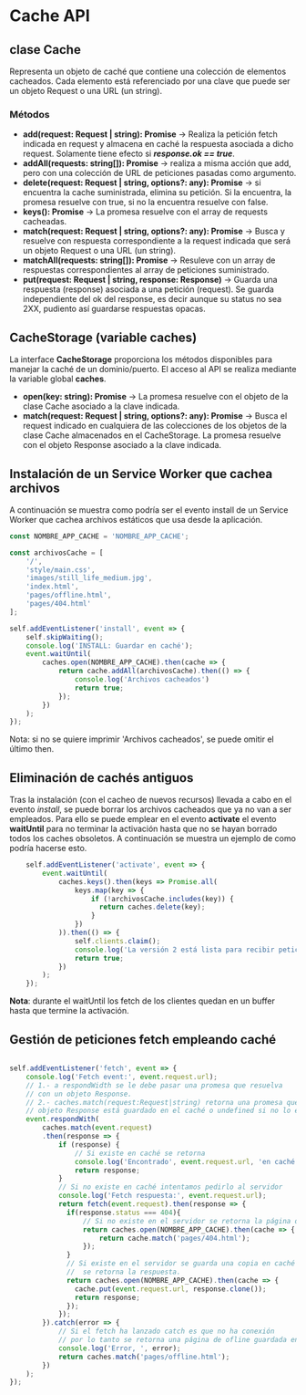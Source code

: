 # Cache API
## clase Cache
Representa un objeto de caché que contiene una colección de elementos cacheados. Cada elemento está referenciado por una clave que puede ser un objeto Request o una URL (un string).
### Métodos

- **add(request: Request | string): Promise** -> Realiza la petición fetch indicada en request y almacena en caché la respuesta asociada a dicho request. Solamente tiene efecto si ***response.ok == true***.
- **addAll(requests: string[]): Promise** -> realiza a misma acción que add, pero con una colección de URL de peticiones pasadas como argumento.
- **delete(request: Request | string, options?: any): Promise** -> si encuentra la cache suministrada, elimina su petición. Si la encuentra, la promesa resuelve con true, si no la encuentra resuelve con false.
- **keys(): Promise** -> La promesa resuelve con el array de requests cacheadas.
- **match(request: Request | string, options?: any): Promise** -> Busca y resuelve con respuesta correspondiente a la request indicada que será un objeto Request o una URL (un string).
- **matchAll(requests: string[]): Promise** -> Resuleve con un array de respuestas correspondientes al array de peticiones suministrado.
- **put(request: Request | string, response: Response)** -> Guarda una respuesta (response) asociada a una petición (request). Se guarda independiente del ok del response, es decir aunque su status no sea 2XX, pudiento así guardarse respuestas opacas.

## CacheStorage (variable caches)
La interface **CacheStorage** proporciona los métodos disponibles para manejar la caché de un dominio/puerto. El acceso al API se realiza mediante la variable global **caches**.

- **open(key: string): Promise** -> La promesa resuelve con el objeto de la clase Cache asociado a la clave indicada.
- **match(request: Request | string, options?: any): Promise** -> Busca el request indicado en cualquiera de las colecciones de los objetos de la clase Cache almacenados en el CacheStorage. La promesa resuelve con el objeto Response asociado a la clave indicada.

## Instalación de un Service Worker que cachea archivos
A continuación se muestra como podría ser el evento install de un Service Worker que cachea archivos estáticos que usa desde la aplicación.

```javascript
const NOMBRE_APP_CACHE = 'NOMBRE_APP_CACHE';

const archivosCache = [
    '/',
    'style/main.css',
    'images/still_life_medium.jpg',
    'index.html',
    'pages/offline.html',
    'pages/404.html'
];

self.addEventListener('install', event => {
    self.skipWaiting();
    console.log('INSTALL: Guardar en caché');
    event.waitUntil(
        caches.open(NOMBRE_APP_CACHE).then(cache => {
            return cache.addAll(archivosCache).then(() => {
                console.log('Archivos cacheados')
                return true;
            });
        })
    );
});
```
Nota: si no se quiere imprimir 'Archivos cacheados', se puede omitir el último then.

## Eliminación de cachés antiguos
Tras la instalación (con el cacheo de nuevos recursos) llevada a cabo en el evento *install*, se puede borrar los archivos cacheados que ya no van a ser empleados. Para ello se puede emplear en el evento **activate** el evento **waitUntil** para no terminar la activación hasta que no se hayan borrado todos los caches obsoletos. A continuación se muestra un ejemplo de como podría hacerse esto.

```javascript
    self.addEventListener('activate', event => {
        event.waitUntil(
            caches.keys().then(keys => Promise.all(
                keys.map(key => {
                    if (!archivosCache.includes(key)) {
                      return caches.delete(key);
                    }
                })
            )).then(() => {
                self.clients.claim();
                console.log('La versión 2 está lista para recibir peticiones (fetch)');
                return true;
            })
        );
    });
```
**Nota**: durante el waitUntil los fetch de los clientes quedan en un buffer hasta que termine la activación.

## Gestión de peticiones fetch empleando caché

```javascript

self.addEventListener('fetch', event => {
    console.log('Fetch event:', event.request.url);
    // 1.- a respondWidth se le debe pasar una promesa que resuelva
    // con un objeto Response.
    // 2.- caches.match(request:Request|string) retorna una promesa que resuelve en un
    // objeto Response está guardado en el caché o undefined si no lo está.
    event.respondWith(
        caches.match(event.request)
        .then(response => {
            if (response) {
                // Si existe en caché se retorna
                console.log('Encontrado', event.request.url, 'en caché');
                return response;
            }
            // Si no existe en caché intentamos pedirlo al servidor
            console.log('Fetch respuesta:', event.request.url);
            return fetch(event.request).then(response => {
              if(response.status === 404){
                  // Si no existe en el servidor se retorna la página de no encontrado.
                  return caches.open(NOMBRE_APP_CACHE).then(cache => {
                      return cache.match('pages/404.html');
                  });
              }
              // Si existe en el servidor se guarda una copia en caché y
              //  se retorna la respuesta.
              return caches.open(NOMBRE_APP_CACHE).then(cache => {
                cache.put(event.request.url, response.clone());
                return response;
              });
            });
        }).catch(error => {
            // Si el fetch ha lanzado catch es que no ha conexión
            // por lo tanto se retorna una página de ofline guardada en cache.
            console.log('Error, ', error);
            return caches.match('pages/offline.html');
        })
    );
});
```
